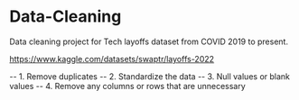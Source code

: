 # Data-Cleaning

Data cleaning project for Tech layoffs dataset from COVID 2019 to present.

https://www.kaggle.com/datasets/swaptr/layoffs-2022

-- 1. Remove duplicates
-- 2. Standardize the data
-- 3. Null values or blank values
-- 4. Remove any columns or rows that are unnecessary
